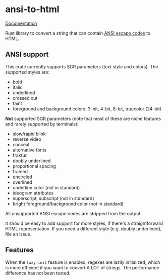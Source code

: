 # ansi-to-html

[Documentation](https://docs.rs/crate/ansi-to-html)

Rust library to convert a string that can contain [ANSI escape codes](https://en.wikipedia.org/wiki/ANSI_escape_code) to HTML.

## ANSI support

This crate currently supports SGR parameters (text style and colors).
The supported styles are:

- bold
- italic
- underlined
- crossed out
- faint
- foreground and background colors: 3-bit, 4-bit, 8-bit, truecolor (24-bit)

**Not** supported SGR parameters (note that most of these are niche features
and rarely supported by terminals):

- slow/rapid blink
- reverse video
- conceal
- alternative fonts
- fraktur
- doubly underlined
- proportional spacing
- framed
- encircled
- overlined
- underline color (not in standard)
- ideogram attributes
- superscript, subscript (not in standard)
- bright foreground/background color (not in standard)

All unsupported ANSI escape codes are stripped from the output.

It should be easy to add support for more styles, if there's a straightforward HTML
representation. If you need a different style (e.g. doubly underlined), file an issue.

## Features

When the  `lazy-init` feature is enabled, regexes are lazily initialized, which is more efficient if you want to convert A LOT of strings. The performance difference has not been tested.
